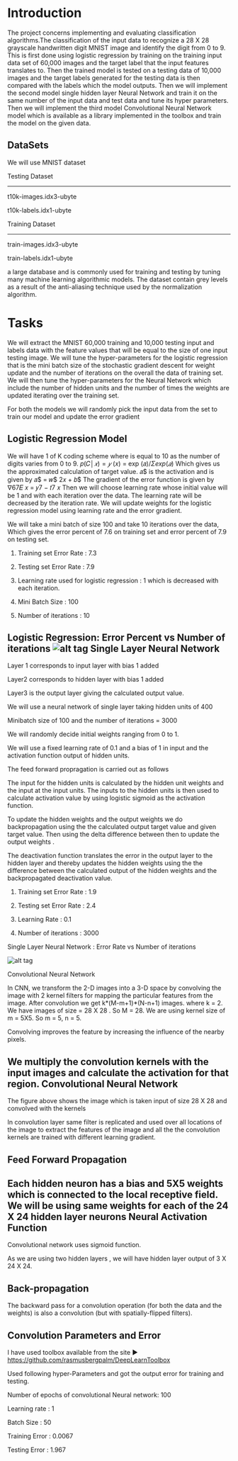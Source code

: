 Introduction
============

The project concerns implementing and evaluating classification algorithms.The
classification of the input data to recognize a 28 X 28 grayscale handwritten digit
MNIST image and identify the digit from 0 to 9. This is first done using logistic
regression by training on the training input data set of 60,000 images and the
target label that the input features translates to. Then the trained model is tested
on a testing data of 10,000 images and the target labels generated for the testing
data is then compared with the labels which the model outputs. Then we will
implement the second model single hidden layer Neural Network and train it on
the same number of the input data and test data and tune its hyper parameters.
Then we will implement the third model Convolutional Neural Network model
which is available as a library implemented in the toolbox and train the model on
the given data.

DataSets
--------
We will use MNIST dataset 

Testing Dataset
________________
t10k-images.idx3-ubyte

t10k-labels.idx1-ubyte

Training Dataset
________________
train-images.idx3-ubyte

train-labels.idx1-ubyte

a large database and is commonly used for training and testing by tuning many machine learning algorithmic models. The dataset contain grey levels as a result of the anti-aliasing technique used by the normalization algorithm.


Tasks
=====
We will extract the MNIST 60,000 training and 10,000 testing input and labels data
with the feature values that will be equal to the size of one input testing image.
We will tune the hyper-parameters for the logistic regression that is the mini batch
size of the stochastic gradient descent for weight update and the number of
iterations on the overall the data of training set.
We will then tune the hyper-parameters for the Neural Network which include the
number of hidden units and the number of times the weights are updated iterating
over the training set.

For both the models we will randomly pick the input data from the set to train our
model and update the error gradient

Logistic Regression Model
-------------------------
We will have 1 of K coding scheme where is equal to 10 as the number of digits
varies from 0 to 9.
𝑝(𝐶$│𝑥) = 𝑦$ (𝑥) = exp (𝑎$)/Σexp (𝑎$)
Which gives us the approximated calculation of target value. 𝑎$ is the activation
and is given by
𝑎$ = 𝑤$
2𝑥 + 𝑏$
The gradient of the error function is given by
∇67𝐸 𝑥 = 𝑦7 − 𝑡7 𝑥
Then we will choose learning rate whose initial value will be 1 and with each
iteration over the data. The learning rate will be decreased by the iteration rate.
We will update weights for the logistic regression model using learning rate and
the error gradient.

We will take a mini batch of size 100 and take 10 iterations over the data, Which
gives the error percent of 7.6 on training set and error percent of 7.9 on testing
set.

1. Training set Error Rate : 7.3

2. Testing set Error Rate : 7.9

3. Learning rate used for logistic regression : 1 which is decreased with each iteration.

4. Mini Batch Size : 100

5. Number of iterations : 10

Logistic Regression: Error Percent vs Number of iterations
![alt tag](https://github.com/exceptionhandle/HandWritten-Digit-Recognition/blob/master/logistic10.png)
Single Layer Neural Network
---------------------------

Layer 1 corresponds to input layer with bias 1 added

Layer2 corresponds to hidden layer with bias 1 added

Layer3 is the output layer giving the calculated output value.

We will use a neural network of single layer taking hidden units of 400

Minibatch size of 100 and the number of iterations = 3000

We will randomly decide initial weights ranging from 0 to 1.

We will use a fixed learning rate of 0.1 and a bias of 1 in input and the activation function output of hidden units.

The feed forward propragation is carried out as follows

The input for the hidden units is calculated by the hidden unit weights and the input at the input units. The inputs to the hidden units is then used to calculate activation value by using logistic sigmoid as the activation function.

To update the hidden weights and the output weights we do backpropagation
using the the calculated output target value and given target value. Then using the
delta difference between then to update the output weights .

The deactivation function translates the error in the output layer to the hidden layer and thereby updates the hidden weights using the the difference between the calculated output of the hidden weights and the backpropagated deactivation value.

1. Training set Error Rate : 1.9

2. Testing set Error Rate : 2.4

3. Learning Rate : 0.1

4. Number of iterations : 3000

Single Layer Neural Network : Error Rate vs Number of iterations

![alt tag](https://github.com/exceptionhandle/HandWritten-Digit-Recognition/blob/master/neural.png)

Convolutional Neural Network

In CNN, we transform the 2-D images into a 3-D space by convolving the image with 2 kernel filters for mapping the particular features from the image. After convolution we get k*(M-m+1)*(N-n+1) images.
where k = 2. We have images of size = 28 X 28 . So M = 28. We are using kernel size of m = 5X5. So m = 5, n = 5.

Convolving improves the feature by increasing the influence of the nearby pixels.

We multiply the convolution kernels with the input images and calculate the activation for that region.
Convolutional Neural Network
----------------------------
The figure above shows the image which is taken input of size 28 X 28 and convolved with the kernels

In convolution layer same filter is replicated and used over all locations of the image to extract the features of the image and all the the convolution kernels are trained with different learning gradient.

Feed Forward Propagation
------------------------
Each hidden neuron has a bias and 5X5 weights which is connected to the local receptive field. We will be using same weights for each of the 24 X 24 hidden layer neurons
Neural Activation Function
--------------------------
Convolutional network uses sigmoid function.

As we are using two hidden layers , we will have hidden layer output of 3 X 24 X 24.

Back-propagation
----------------
The backward pass for a convolution operation (for both the data and the weights) is also a convolution (but with spatially-flipped filters).

Convolution Parameters and Error
--------------------------------
I have used toolbox available from the site 
► https://github.com/rasmusbergpalm/DeepLearnToolbox

Used following hyper-Parameters and got the output error for training and testing.

Number of epochs of convolutional Neural network: 100

Learning rate : 1

Batch Size : 50

Training Error : 0.0067

Testing Error : 1.967
